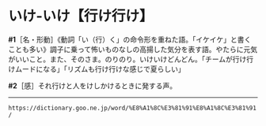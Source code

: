 # いけ‐いけ【行け行け】

**\#1**［名・形動］《動詞「い（行）く」の命令形を重ねた語。「イケイケ」と書くことも多い》調子に乗って怖いものなしの高揚した気分を表す語。やたらに元気がいいこと。また、そのさま。のりのり。いけいけどんどん。「チームが行け行けムードになる」「リズムも行け行けな感じで夏らしい」

**\#2**［感］それ行けと人をけしかけるときに発する声。

---
`https://dictionary.goo.ne.jp/word/%E8%A1%8C%E3%81%91%E8%A1%8C%E3%81%91/`